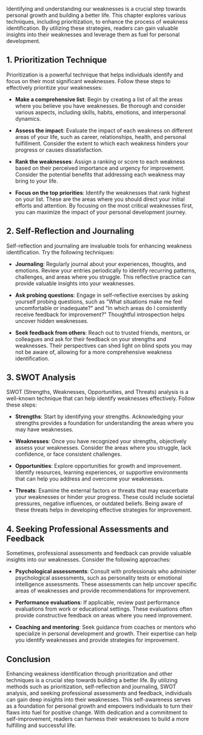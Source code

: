 
Identifying and understanding our weaknesses is a crucial step towards personal growth and building a better life. This chapter explores various techniques, including prioritization, to enhance the process of weakness identification. By utilizing these strategies, readers can gain valuable insights into their weaknesses and leverage them as fuel for personal development.

**1. Prioritization Technique**
-------------------------------

Prioritization is a powerful technique that helps individuals identify and focus on their most significant weaknesses. Follow these steps to effectively prioritize your weaknesses:

* **Make a comprehensive list**: Begin by creating a list of all the areas where you believe you have weaknesses. Be thorough and consider various aspects, including skills, habits, emotions, and interpersonal dynamics.

* **Assess the impact**: Evaluate the impact of each weakness on different areas of your life, such as career, relationships, health, and personal fulfillment. Consider the extent to which each weakness hinders your progress or causes dissatisfaction.

* **Rank the weaknesses**: Assign a ranking or score to each weakness based on their perceived importance and urgency for improvement. Consider the potential benefits that addressing each weakness may bring to your life.

* **Focus on the top priorities**: Identify the weaknesses that rank highest on your list. These are the areas where you should direct your initial efforts and attention. By focusing on the most critical weaknesses first, you can maximize the impact of your personal development journey.

**2. Self-Reflection and Journaling**
-------------------------------------

Self-reflection and journaling are invaluable tools for enhancing weakness identification. Try the following techniques:

* **Journaling**: Regularly journal about your experiences, thoughts, and emotions. Review your entries periodically to identify recurring patterns, challenges, and areas where you struggle. This reflective practice can provide valuable insights into your weaknesses.

* **Ask probing questions**: Engage in self-reflective exercises by asking yourself probing questions, such as "What situations make me feel uncomfortable or inadequate?" and "In which areas do I consistently receive feedback for improvement?" Thoughtful introspection helps uncover hidden weaknesses.

* **Seek feedback from others**: Reach out to trusted friends, mentors, or colleagues and ask for their feedback on your strengths and weaknesses. Their perspectives can shed light on blind spots you may not be aware of, allowing for a more comprehensive weakness identification.

**3. SWOT Analysis**
--------------------

SWOT (Strengths, Weaknesses, Opportunities, and Threats) analysis is a well-known technique that can help identify weaknesses effectively. Follow these steps:

* **Strengths**: Start by identifying your strengths. Acknowledging your strengths provides a foundation for understanding the areas where you may have weaknesses.

* **Weaknesses**: Once you have recognized your strengths, objectively assess your weaknesses. Consider the areas where you struggle, lack confidence, or face consistent challenges.

* **Opportunities**: Explore opportunities for growth and improvement. Identify resources, learning experiences, or supportive environments that can help you address and overcome your weaknesses.

* **Threats**: Examine the external factors or threats that may exacerbate your weaknesses or hinder your progress. These could include societal pressures, negative influences, or outdated beliefs. Being aware of these threats helps in developing effective strategies for improvement.

**4. Seeking Professional Assessments and Feedback**
----------------------------------------------------

Sometimes, professional assessments and feedback can provide valuable insights into our weaknesses. Consider the following approaches:

* **Psychological assessments**: Consult with professionals who administer psychological assessments, such as personality tests or emotional intelligence assessments. These assessments can help uncover specific areas of weaknesses and provide recommendations for improvement.

* **Performance evaluations**: If applicable, review past performance evaluations from work or educational settings. These evaluations often provide constructive feedback on areas where you need improvement.

* **Coaching and mentoring**: Seek guidance from coaches or mentors who specialize in personal development and growth. Their expertise can help you identify weaknesses and provide strategies for improvement.

**Conclusion**
--------------

Enhancing weakness identification through prioritization and other techniques is a crucial step towards building a better life. By utilizing methods such as prioritization, self-reflection and journaling, SWOT analysis, and seeking professional assessments and feedback, individuals can gain deep insights into their weaknesses. This self-awareness serves as a foundation for personal growth and empowers individuals to turn their flaws into fuel for positive change. With dedication and a commitment to self-improvement, readers can harness their weaknesses to build a more fulfilling and successful life.
